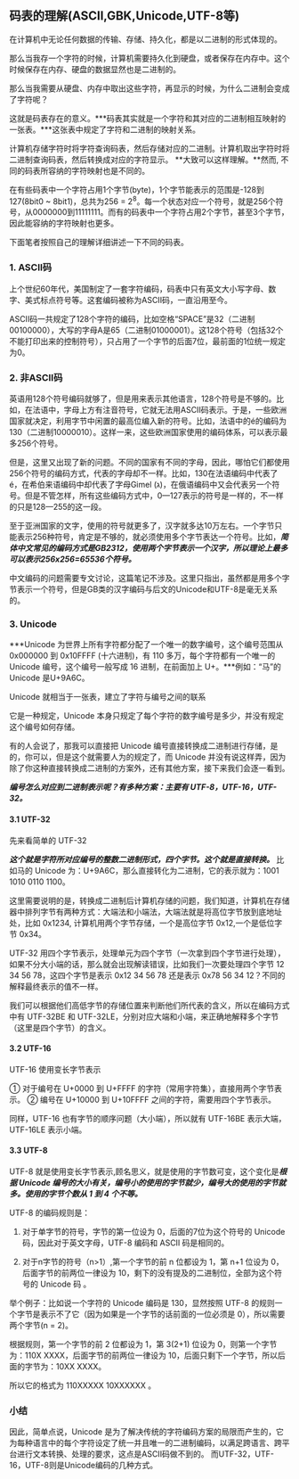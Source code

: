## 码表的理解(ASCII,GBK,Unicode,UTF-8等)

在计算机中无论任何数据的传输、存储、持久化，都是以二进制的形式体现的。

那么当我存一个字符的时候，计算机需要持久化到硬盘，或者保存在内存中。这个时候保存在内存、硬盘的数据显然也是二进制的。

那么当我需要从硬盘、内存中取出这些字符，再显示的时候，为什么二进制会变成了字符呢？

这就是码表存在的意义。***码表其实就是一个字符和其对应的二进制相互映射的一张表。***这张表中规定了字符和二进制的映射关系。

计算机存储字符时将字符查询码表，然后存储对应的二进制。计算机取出字符时将二进制查询码表，然后转换成对应的字符显示。 **大致可以这样理解。**然而, 不同的码表所容纳的字符映射也是不同的。

在有些码表中一个字符占用1个字节(byte)，1个字节能表示的范围是-128到127(8bit0 ~ 8bit1)，总共为256 = 2<sup>8</sup>。每一个状态对应一个符号，就是256个符号，从0000000到11111111。而有的码表中一个字符占用2个字节，甚至3个字节，因此能容纳的字符映射也更多。

下面笔者按照自己的理解详细讲述一下不同的码表。

### 1. ASCII码

上个世纪60年代，美国制定了一套字符编码，码表中只有英文大小写字母、数字、美式标点符号等。这套编码被称为ASCII码，一直沿用至今。

ASCII码一共规定了128个字符的编码，比如空格“SPACE”是32（二进制00100000），大写的字母A是65（二进制01000001）。这128个符号（包括32个不能打印出来的控制符号），只占用了一个字节的后面7位，最前面的1位统一规定为0。

### 2. 非ASCII码

英语用128个符号编码就够了，但是用来表示其他语言，128个符号是不够的。比如，在法语中，字母上方有注音符号，它就无法用ASCII码表示。于是，一些欧洲国家就决定，利用字节中闲置的最高位编入新的符号。比如，法语中的é的编码为130（二进制10000010）。这样一来，这些欧洲国家使用的编码体系，可以表示最多256个符号。

但是，这里又出现了新的问题。不同的国家有不同的字母，因此，哪怕它们都使用256个符号的编码方式，代表的字母却不一样。比如，130在法语编码中代表了é，在希伯来语编码中却代表了字母Gimel (ג)，在俄语编码中又会代表另一个符号。但是不管怎样，所有这些编码方式中，0—127表示的符号是一样的，不一样的只是128—255的这一段。

至于亚洲国家的文字，使用的符号就更多了，汉字就多达10万左右。一个字节只能表示256种符号，肯定是不够的，就必须使用多个字节表达一个符号。比如，***简体中文常见的编码方式是GB2312，使用两个字节表示一个汉字，所以理论上最多可以表示256x256=65536个符号。***

中文编码的问题需要专文讨论，这篇笔记不涉及。这里只指出，虽然都是用多个字节表示一个符号，但是GB类的汉字编码与后文的Unicode和UTF-8是毫无关系的。

### 3. Unicode

***Unicode 为世界上所有字符都分配了一个唯一的数字编号，这个编号范围从 0x000000 到 0x10FFFF (十六进制)，有 110 多万，每个字符都有一个唯一的 Unicode 编号，这个编号一般写成 16 进制，在前面加上 U+。***例如：“马”的 Unicode 是U+9A6C。

Unicode 就相当于一张表，建立了字符与编号之间的联系

它是一种规定，Unicode 本身只规定了每个字符的数字编号是多少，并没有规定这个编号如何存储。

有的人会说了，那我可以直接把 Unicode 编号直接转换成二进制进行存储，是的，你可以，但是这个就需要人为的规定了，而 Unicode 并没有说这样弄，因为除了你这种直接转换成二进制的方案外，还有其他方案，接下来我们会逐一看到。

***编号怎么对应到二进制表示呢？有多种方案：主要有 UTF-8，UTF-16，UTF-32。***

#### 3.1 UTF-32

先来看简单的 UTF-32

***这个就是字符所对应编号的整数二进制形式，四个字节。这个就是直接转换。*** 比如马的 Unicode 为：U+9A6C，那么直接转化为二进制，它的表示就为：1001 1010 0110 1100。

这里需要说明的是，转换成二进制后计算机存储的问题，我们知道，计算机在存储器中排列字节有两种方式：大端法和小端法，大端法就是将高位字节放到底地址处，比如 0x1234, 计算机用两个字节存储，一个是高位字节 0x12,一个是低位字节 0x34。

UTF-32 用四个字节表示，处理单元为四个字节（一次拿到四个字节进行处理），如果不分大小端的话，那么就会出现解读错误，比如我们一次要处理四个字节 12 34 56 78，这四个字节是表示 0x12 34 56 78 还是表示 0x78 56 34 12？不同的解释最终表示的值不一样。

我们可以根据他们高低字节的存储位置来判断他们所代表的含义，所以在编码方式中有 UTF-32BE 和 UTF-32LE，分别对应大端和小端，来正确地解释多个字节（这里是四个字节）的含义。

#### 3.2 UTF-16

UTF-16 使用变长字节表示

① 对于编号在 U+0000 到 U+FFFF 的字符（常用字符集），直接用两个字节表示。
② 编号在 U+10000 到 U+10FFFF 之间的字符，需要用四个字节表示。

同样，UTF-16 也有字节的顺序问题（大小端），所以就有 UTF-16BE 表示大端，UTF-16LE 表示小端。

#### 3.3 UTF-8

UTF-8 就是使用变长字节表示,顾名思义，就是使用的字节数可变，这个变化是***根据 Unicode 编号的大小有关，编号小的使用的字节就少，编号大的使用的字节就多。使用的字节个数从 1 到 4 个不等。***

UTF-8 的编码规则是：

1. 对于单字节的符号，字节的第一位设为 0，后面的7位为这个符号的 Unicode 码，因此对于英文字母，UTF-8 编码和 ASCII 码是相同的。

2. 对于n字节的符号（n>1）,第一个字节的前 n 位都设为 1，第 n+1 位设为 0，后面字节的前两位一律设为 10，剩下的没有提及的二进制位，全部为这个符号的 Unicode 码 。

举个例子：比如说一个字符的 Unicode 编码是 130，显然按照 UTF-8 的规则一个字节是表示不了它（因为如果是一个字节的话前面的一位必须是 0），所以需要两个字节(n = 2)。

根据规则，第一个字节的前 2 位都设为 1，第 3(2+1) 位设为 0，则第一个字节为：110X XXXX，后面字节的前两位一律设为 10，后面只剩下一个字节，所以后面的字节为：10XX XXXX。

所以它的格式为 110XXXXX 10XXXXXX 。

### 小结

因此，简单点说，Unicode 是为了解决传统的字符编码方案的局限而产生的，它为每种语言中的每个字符设定了统一并且唯一的二进制编码，以满足跨语言、跨平台进行文本转换、处理的要求，这点是ASCII码做不到的。
而UTF-32，UTF-16，UTF-8则是Unicode编码的几种方式。